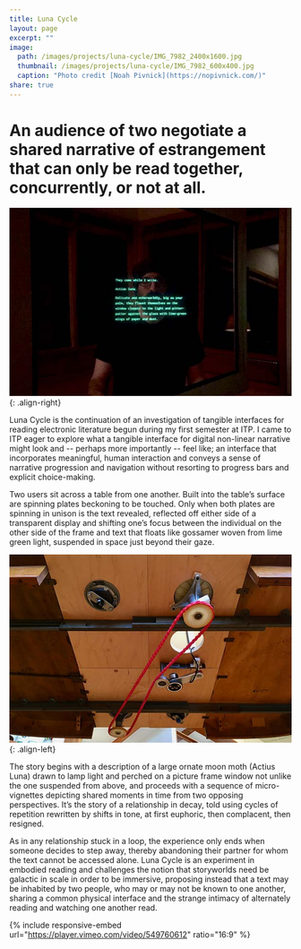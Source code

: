 ```yaml
---
title: Luna Cycle
layout: page
excerpt: ""
image:
  path: /images/projects/luna-cycle/IMG_7982_2400x1600.jpg
  thumbnail: /images/projects/luna-cycle/IMG_7982_600x400.jpg
  caption: "Photo credit [Noah Pivnick](https://nopivnick.com/)"
share: true
---
```


# An audience of two negotiate a shared narrative of estrangement that can only be read together, concurrently, or not at all.

![image-title-here](/images/projects/luna-cycle/Frame-27-04-2021-01-01-51_600x400.jpg){: .align-right}

Luna Cycle is the continuation of an investigation of tangible interfaces for reading electronic literature begun during my first semester at ITP. I came to ITP eager to explore what a tangible interface for digital non-linear narrative might look and -- perhaps more importantly -- feel like; an interface that incorporates meaningful, human interaction and conveys a sense of narrative progression and navigation without resorting to progress bars and explicit choice-making.

Two users sit across a table from one another. Built into the table’s surface are spinning plates beckoning to be touched. Only when both plates are spinning in unison is the text revealed, reflected off either side of a transparent display and shifting one’s focus between the individual on the other side of the frame and text that floats like gossamer woven from lime green light, suspended in space just beyond their gaze.

![image-title-here](/images/projects/luna-cycle/IMG_7961_600x400.jpg){: .align-left}

The story begins with a description of a large ornate moon moth (Actius Luna) drawn to lamp light and perched on a picture frame window not unlike the one suspended from above, and proceeds with a sequence of micro-vignettes depicting shared moments in time from two opposing perspectives. It’s the story of a relationship in decay, told using cycles of repetition rewritten by shifts in tone, at first euphoric, then complacent, then resigned.

As in any relationship stuck in a loop, the experience only ends when someone decides to step away, thereby abandoning their partner for whom the text cannot be accessed alone. Luna Cycle is an experiment in embodied reading and challenges the notion that storyworlds need be galactic in scale in order to be immersive, proposing instead that a text may be inhabited by two people, who may or may not be known to one another, sharing a common physical interface and the strange intimacy of alternately reading and watching one another read.

{% include responsive-embed url="https://player.vimeo.com/video/549760612" ratio="16:9" %}